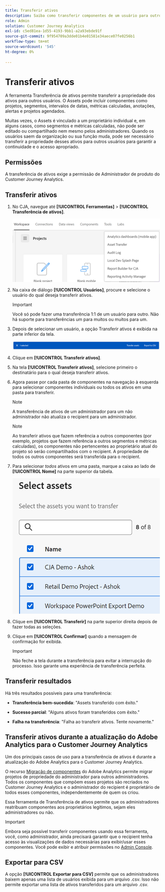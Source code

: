 ```yaml
---
title: Transferir ativos
description: Saiba como transferir componentes de um usuário para outro
role: Admin
solution: Customer Journey Analytics
exl-id: c5ed81ea-1d55-4193-9bb1-a2a93ebde91f
source-git-commit: 9f954709a3dde01b4e01581e34aece07fe0256b1
workflow-type: tm+mt
source-wordcount: '545'
ht-degree: 0%

---
```


# Transferir ativos

A ferramenta Transferência de ativos permite transferir a propriedade dos ativos para outros usuários. O Assets pode incluir componentes como projetos, segmentos, intervalos de datas, métricas calculadas, anotações, alertas e projetos agendados.

Muitas vezes, o Assets é vinculado a um proprietário individual e, em alguns casos, como segmentos e métricas calculadas, não pode ser editado ou compartilhado nem mesmo pelos administradores. Quando os usuários saem da organização ou sua função muda, pode ser necessário transferir a propriedade desses ativos para outros usuários para garantir a continuidade e o acesso apropriado.

## Permissões

A transferência de ativos exige a permissão de Administrador de produto do Customer Journey Analytics.

## Transferir ativos

1. No CJA, navegue até **[!UICONTROL Ferramentas]** > **[!UICONTROL Transferência de ativos]**.

   ![Item de menu de transferência de ativos](/help/tools/asset-transfer/assets/asset-transfer.png)

1. Na caixa de diálogo **[!UICONTROL Usuários]**, procure e selecione o usuário do qual deseja transferir ativos.

   >[!IMPORTANT]
   >
   >Você só pode fazer uma transferência 1:1 de um usuário para outro. Não há suporte para transferências um para muitos ou muitos para um.


1. Depois de selecionar um usuário, a opção Transferir ativos é exibida na parte inferior da tela.

   ![opção de menu](/help/tools/asset-transfer/assets/after-selection.png)

1. Clique em **[!UICONTROL Transferir ativos]**.

1. Na tela **[!UICONTROL Transferir ativos]**, selecione primeiro o destinatário para o qual deseja transferir ativos.

1. Agora passe por cada pasta de componentes na navegação à esquerda para selecionar componentes individuais ou todos os ativos em uma pasta para transferir.

   >[!NOTE]
   >
   >A transferência de ativos de um administrador para um não administrador não atualiza o recipient para um administrador.


   >[!NOTE]
   >
   >    Ao transferir ativos que fazem referência a outros componentes (por exemplo, projetos que fazem referência a outros segmentos e métricas calculadas), os componentes não pertencentes ao proprietário atual do projeto só serão compartilhados com o recipient. A propriedade de todos os outros componentes será transferida para o recipient.

1. Para selecionar _todos_ ativos em uma pasta, marque a caixa ao lado de **[!UICONTROL Nome]** na parte superior da tabela.

   ![selecione os ativos a serem transferidos](/help/tools/asset-transfer/assets/select-assets.png)

1. Clique em **[!UICONTROL Transferir]** na parte superior direita depois de fazer todas as seleções.

1. Clique em **[!UICONTROL Confirmar]** quando a mensagem de confirmação for exibida.

   >[!IMPORTANT]
   >
   >Não feche a tela durante a transferência para evitar a interrupção do processo. Isso garante uma experiência de transferência perfeita.

## Transferir resultados

Há três resultados possíveis para uma transferência:

- **Transferência bem-sucedida**: &quot;Assets transferido com êxito.&quot;

- **Sucesso parcial**: &quot;Alguns ativos foram transferidos com êxito.&quot;

- **Falha na transferência**: &quot;Falha ao transferir ativos. Tente novamente.&quot;

## Transferir ativos durante a atualização do Adobe Analytics para o Customer Journey Analytics

Um dos principais casos de uso para a transferência de ativos é durante a atualização do Adobe Analytics para o Customer Journey Analytics.

O recurso [Migração de componentes](https://experienceleague.adobe.com/en/docs/analytics/admin/admin-tools/component-migration/component-migration) do Adobe Analytics permite migrar projetos de propriedade do administrador para outros administradores. Todos os componentes que compõem esses projetos são recriados no Customer Journey Analytics e o administrador do recipient é proprietário de todos esses componentes, independentemente de quem os criou.

Essa ferramenta de Transferência de ativos permite que os administradores reatribuam componentes aos proprietários legítimos, sejam eles administradores ou não.

>[!IMPORTANT]
>
>Embora seja possível transferir componentes usando essa ferramenta, você, como administrador, ainda precisará garantir que o recipient tenha acesso às visualizações de dados necessárias para exibir/usar esses componentes. Você pode exibir e atribuir permissões no [Admin Console](https://helpx.adobe.com/br/enterprise/using/admin-console.html).

## Exportar para CSV

A opção **[!UICONTROL Exportar para CSV]** permite que os administradores baixem apenas uma lista de usuários exibida para um arquivo .csv. Isso não permite exportar uma lista de ativos transferidos para um arquivo .csv.

<!---## Unknown users

All previously deleted users appear under one unknown user entry, along with all their orphan components. These components can be transferred to a new recipient. This feature will be available in January.-->
